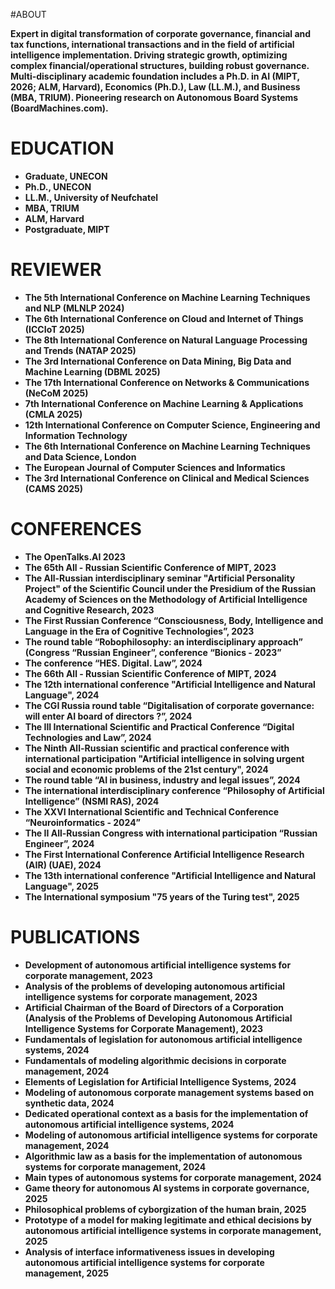 #ABOUT

**Expert in digital transformation of corporate governance, financial and tax functions, international transactions and in the field of artificial intelligence implementation. Driving strategic growth, optimizing complex financial/operational structures, building robust governance. Multi-disciplinary academic foundation includes a Ph.D. in AI (MIPT, 2026; ALM, Harvard), Economics (Ph.D.), Law (LL.M.), and Business (MBA, TRIUM). Pioneering research on Autonomous Board Systems (BoardMachines.com).**

# EDUCATION

* **Graduate, UNECON**
* **Ph.D., UNECON**
* **LL.M., University of Neufchatel**
* **MBA, TRIUM**
* **ALM, Harvard**
* **Postgraduate, MIPT**

# REVIEWER
* **The 5th International Conference on Machine Learning Techniques and NLP (MLNLP 2024)**
* **The 6th International Conference on Cloud and Internet of Things (ICCIoT 2025)**
* **The 8th International Conference on Natural Language Processing and Trends (NATAP 2025)**
* **The 3rd International Conference on Data Mining, Big Data and Machine Learning (DBML 2025)**
* **The 17th International Conference on Networks & Communications (NeCoM 2025)**
* **7th International Conference on Machine Learning & Applications (CMLA 2025)**
* **12th International Conference on Computer Science, Engineering and Information Technology**
* **The 6th International Conference on Machine Learning Techniques and Data Science, London**
* **The European Journal of Computer Sciences and Informatics**
* **The 3rd International Conference on Clinical and Medical Sciences (CAMS 2025)**

# CONFERENCES

* **The OpenTalks.AI 2023**
* **The 65th All - Russian Scientific Conference of MIPT, 2023**
* **The All-Russian interdisciplinary seminar "Artificial Personality Project" of the Scientific Council under the Presidium of the Russian Academy of Sciences on the Methodology of Artificial Intelligence and Cognitive Research, 2023**
* **The First Russian Conference “Consciousness, Body, Intelligence and Language in the Era of Cognitive Technologies”, 2023**
* **The round table “Robophilosophy: an interdisciplinary approach” (Congress “Russian Engineer”, conference “Bionics - 2023”**
* **The conference “HES. Digital. Law”, 2024**
* **The 66th All - Russian Scientific Conference of MIPT, 2024**
* **The 12th international conference "Artificial Intelligence and Natural Language", 2024**
* **The CGI Russia round table “Digitalisation of corporate governance: will enter AI board of directors ?”, 2024**
* **The III International Scientific and Practical Conference “Digital Technologies and Law”, 2024**
* **The Ninth All-Russian scientific and practical conference with international participation "Artificial intelligence in solving urgent social and economic problems of the 21st century", 2024**
* **The round table “AI in business, industry and legal issues”, 2024**
* **The international interdisciplinary conference “Philosophy of Artificial Intelligence” (NSMI RAS), 2024**
* **The XXVI International Scientific and Technical Conference “Neuroinformatics - 2024”**
* **The II All-Russian Congress with international participation “Russian Engineer”, 2024**
* **The First International Conference Artificial Intelligence Research (AIR) (UAE), 2024**
* **The 13th international conference "Artificial Intelligence and Natural Language", 2025**
* **The International symposium "75 years of the Turing test", 2025**

# PUBLICATIONS
* **Development of autonomous artificial intelligence systems for corporate management, 2023**
* **Analysis of the problems of developing autonomous artificial intelligence systems for corporate management, 2023**
* **Artificial Chairman of the Board of Directors of a Corporation (Analysis of the Problems of Developing Autonomous Artificial Intelligence Systems for Corporate Management), 2023**
* **Fundamentals of legislation for autonomous artificial intelligence systems, 2024**
* **Fundamentals of modeling algorithmic decisions in corporate management, 2024**
* **Elements of Legislation for Artificial Intelligence Systems, 2024**
* **Modeling of autonomous corporate management systems based on synthetic data, 2024**
* **Dedicated operational context as a basis for the implementation of autonomous artificial intelligence systems, 2024**
* **Modeling of autonomous artificial intelligence systems for corporate management, 2024**
* **Algorithmic law as a basis for the implementation of autonomous systems for corporate management, 2024**
* **Main types of autonomous systems for corporate management, 2024** 
* **Game theory for autonomous AI systems in corporate governance, 2025**
* **Philosophical problems of cyborgization of the human brain, 2025**
* **Prototype of a model for making legitimate and ethical decisions by autonomous artificial intelligence systems in corporate management, 2025**
* **Analysis of interface informativeness issues in developing autonomous artificial intelligence systems for corporate management, 2025**

